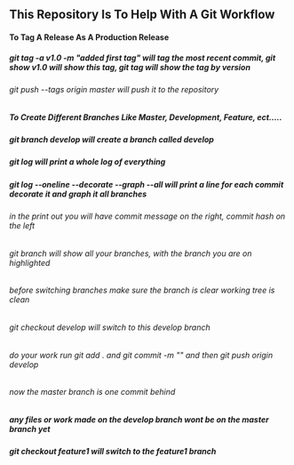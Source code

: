 ## This Repository Is To Help With A Git Workflow

#### To Tag A Release As A Production Release

##### git tag -a v1.0 -m "added first tag" will tag the most recent commit, git show v1.0 will show this tag, git tag will show the tag by version

###### git push --tags origin master will push it to the repository

##### To Create Different Branches Like Master, Development, Feature, ect.....

##### git branch develop will create a branch called develop

##### git log will print a whole log of everything

##### git log --oneline --decorate --graph --all will print a line for each commit decorate it and graph it all branches

###### in the print out you will have commit message on the right, commit hash on the left

###### git branch will show all your branches, with the branch you are on highlighted

###### before switching branches make sure the branch is clear working tree is clean

###### git checkout develop will switch to this develop branch

###### do your work run git add . and git commit -m "" and then git push origin develop

###### now the master branch is one commit behind

##### any files or work made on the develop branch wont be on the master branch yet

##### git checkout feature1 will switch to the feature1 branch

